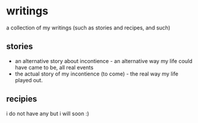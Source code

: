 # writings
a collection of my writings (such as stories and recipes, and such)

## stories
* an alternative story about incontience - an alternative way my life could have came to be, all real events
* the actual story of my incontience (to come) - the real way my life played out.


## recipies
i do not have any but i will soon :)
